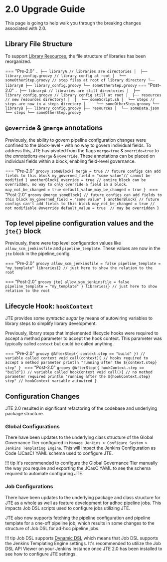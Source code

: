 # 2.0 Upgrade Guide

This page is going to help walk you through the breaking changes associated with 2.0.

## Library File Structure

To support [Library Resources](../../concepts/library-development/library-resources.md), the file structure of libraries has been reorganized.

=== "Pre-2.0"
    ```
    .
    ├── libraryA // libraries are directories
    │  ├── library_config.groovy // library config at root
    │  └── someOtherStep.groovy // step files at root of library directory
    └── libraryB
      ├── library_config.groovy
      └── someOtherStep.groovy
    ```
=== "Post-2.0"
    ```
    .
    ├── libraryA // libraries are still directories
    │  ├── library_config.groovy // library config still at root
    │  ├── resources // new resources directory!
    │  │  └── someScript.sh
    │  └── steps // steps are now in a steps directory
    │     └── someOtherStep.groovy
    └── libraryB
      ├── library_config.groovy
      ├── resources
      │  └── someData.json
      └── steps
          └── someOtherStep.groovy
    ```

## `@override` & `@merge` annotations

Previously, the ability to govern pipeline configuration changes were confined to the block-level - with no way to govern individual fields.
To address this, JTE has pivoted from the flags `merge=true` & `override=true` to the *annotations* `@merge` & `@override`.
These annotations can be placed on individual fields within a block, enabling field-level governance.

=== "Pre-2.0"
    ```groovy
    someBlock{
      merge = true // future configs can add fields to this block
      my_governed_field = "some value"// cannot be modified
    }
    anotherBlock{
      override = true // entire block can be overridden. no way to only override a field in a block.
      may_not_be_changed = true
      default_value_may_be_changed = true
    }
    ```
=== "Post-2.0"
    ```groovy
    @merge someBlock{ // future configs can add fields to this block
      my_governed_field = "some value"
    }
    anotherBlock{ // future configs can't add fields to this block
      may_not_be_changed = true // not modifiable
      @override default_value = true  // may be overridden
    }
    ```

## Top level pipeline configuration values and the `jte{}` block

Previously, there were top level configuration values like `allow_scm_jenkinsfile` and `pipeline_template`.
These values are now in the `jte` block in the pipeline_config

=== "Pre-2.0"
    ```groovy
    allow_scm_jenkinsfile = false
    pipeline_template = "my_template"
    libraries{} // just here to show the relation to the root
    ```

=== "Post-2.0"
    ```groovy
    jte{
      allow_scm_jenkinsfile = false
      pipeline_template = "my_template"
    }
    libraries{} // just here to show relation to the root
    ```

## Lifecycle Hook: `hookContext`

JTE provides some _syntactic sugar_ by means of autowiring variables to library steps to simplify library development.

Previously, library steps that implemented lifecycle hooks were required to accept a method parameter to accept the hook context.
This parameter was typically called `context` but could be called anything.

=== "Pre-2.0"
    ```groovy
    @AfterStep({ context.step == "build" }) // variable called context
    void call(context){ // hooks required to accept a method parameter
      println "running after the ${context.step} step"
    }
    ```
=== "Post-2.0"
    ```groovy
    @AfterStep({ hookContext.step == "build"}) // variable called hookContext
    void call(){ // no method parameter required
      println "running after the ${hookContext.step} step" // hookContext variable autowired
    }
    ```

## Configuration Changes

JTE 2.0 resulted in significant refactoring of the codebase and underlying package structure.

### Global Configurations

There have been updates to the underlying class structure of the Global Governance Tier configured in `Manage Jenkins > Configure System > Jenkins Templating Engine`.
This will impact the Jenkins Configuration as Code (JCasC) YAML schema used to configure JTE.

!!! tip
    It's recommended to configure the Global Governance Tier manually the way you require and exporting the JCasC YAML to see the schema required to automate configuring JTE.

### Job Configurations

There have been updates to the underlying package and class structure for JTE as a whole as well as feature development for adhoc pipeline jobs.
This impacts Job DSL scripts used to configure jobs utilizing JTE.

JTE also now supports fetching the pipeline configuration and pipeline template for a one-off pipeline job, which results in some changes to the structure of Job DSL for ad-hoc pipeline jobs.

!!! tip
    Job DSL supports [Dynamic DSL](https://github.com/jenkinsci/job-dsl-plugin/wiki/Dynamic-DSL) which means that Job DSL supports the Jenkins Templating Engine settings.
    It's recommended to utilize the Job DSL API Viewer on your Jenkins Instance once JTE 2.0 has been installed to see how to configure JTE settings.
